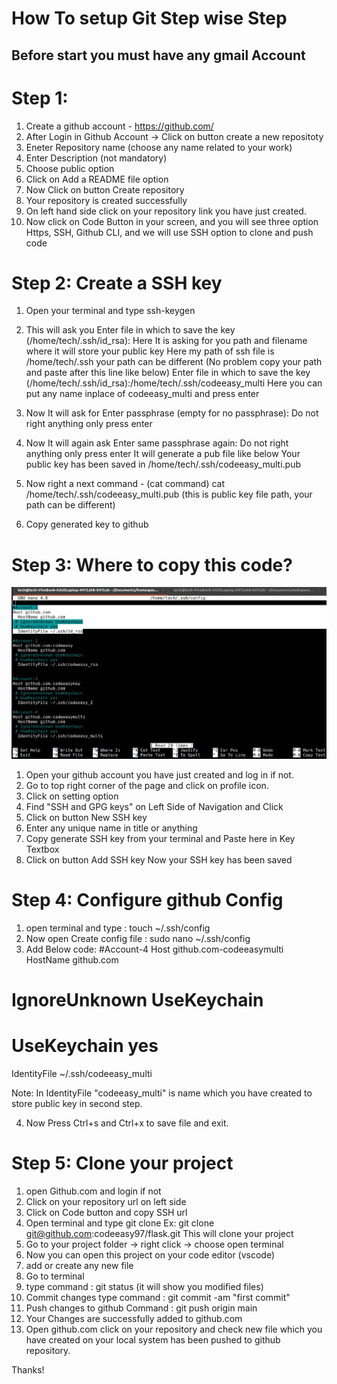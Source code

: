 #  How To setup Git Step wise Step
## Before start you must have any gmail Account
# Step 1:
1. Create a github account - https://github.com/
2. After Login in Github Account -> Click on button create a new repositoty
3. Eneter Repository name (choose any name related to your work)
4. Enter Description (not mandatory)
5. Choose public option
6. Click on Add a README file option
7. Now Click on button Create repository
8. Your repository is created successfully
9. On left hand side click on your repository link you have just created.
10. Now click on Code Button in your screen, and you will see three option
Https, SSH, Github CLI, and we will use SSH option to clone and push code

# Step 2: Create a SSH key
1. Open your terminal and type ssh-keygen
2. This will ask you 
    Enter file in which to save the key (/home/tech/.ssh/id_rsa):
    Here It is asking for you path and filename where it will store your public key
    Here my path of ssh file is /home/tech/.ssh your path can be different 
    (No problem copy your path and paste after this line like below)
    Enter file in which to save the key (/home/tech/.ssh/id_rsa):/home/tech/.ssh/codeeasy_multi
    Here you can put any name inplace of codeeasy_multi and press enter
3. Now It will ask for Enter passphrase (empty for no passphrase): 
    Do not right anything only press enter
4. Now It will again ask Enter same passphrase again: 
    Do not right anything only press enter
    It will generate a pub file like below
    Your public key has been saved in /home/tech/.ssh/codeeasy_multi.pub
5. Now right a next command - (cat command)
    cat /home/tech/.ssh/codeeasy_multi.pub (this is public key file path, your path can be different)

6. Copy generated key to github

# Step 3: Where to copy this code?
![alt text](https://github.com/codeeasy97/flask/blob/main/images/github-config.jpg?raw=true)
1. Open your github account you have just created and log in if not.
2. Go to top right corner of the page and click on profile icon.
3. Click on setting option
4. Find "SSH and GPG keys" on Left Side of Navigation and Click
5. Click on button New SSH key
6. Enter any unique name in title or anything
7. Copy generate SSH key from your terminal and Paste here in Key Textbox
8. Click on button Add SSH key
Now your SSH key has been saved

# Step 4: Configure github Config
1. open terminal and type : touch ~/.ssh/config
2. Now open Create config file : sudo nano ~/.ssh/config
3. Add Below code:
#Account-4
Host github.com-codeeasymulti
  HostName github.com
 # IgnoreUnknown UseKeychain
 # UseKeychain yes
  IdentityFile ~/.ssh/codeeasy_multi

Note: In IdentityFile "codeeasy_multi" is name which you have created to store public
key in second step.

4. Now Press Ctrl+s and Ctrl+x to save file and exit.

# Step 5: Clone your project
1. open Github.com and login if not
2. Click on your repository url on left side
3. Click on Code button and copy SSH url
4. Open terminal and type git clone <paste your copied url>
Ex: git clone git@github.com:codeeasy97/flask.git
This will clone your project
5. Go to your project folder -> right click -> choose open terminal
6. Now you can open this project on your code editor (vscode)
7. add or create any new file
8. Go to terminal
9. type command : git status (it will show you modified files)
10. Commit changes type command : git commit -am "first commit"
11. Push changes to github Command : git push origin main
12. Your Changes are successfully added to github.com
13. Open github.com click on your repository and check new file which you have created on your local system has been pushed to github repository.

Thanks!